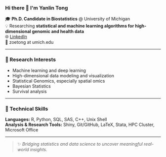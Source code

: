 ### Hi there 👋 I'm Yanlin Tong

🎓 **Ph.D. Candidate in Biostatistics** @ University of Michigan  
💡 Researching **statistical and machine learning algorithms for high-dimensional genomic and health data**  
🌐 [LinkedIn](https://www.linkedin.com/in/yanlin-tong-0001/)  
📧 zoetong at umich.edu

---

### 🔬 Research Interests
- Machine learning and deep learning
- High-dimensional data modeling and visualization
- Statistical Genomics, especially spatial omics 
- Bayesian Statistics
- Survival analysis

---

### 🧠 Technical Skills
**Languages:** R, Python, SQL, SAS, C++, Unix Shell  
**Analysis & Research Tools:** Shiny, Git/GitHub, LaTeX, Stata, HPC Cluster, Microsoft Office  

---

> ✨ *Bridging statistics and data science to uncover meaningful real-world insights.*
